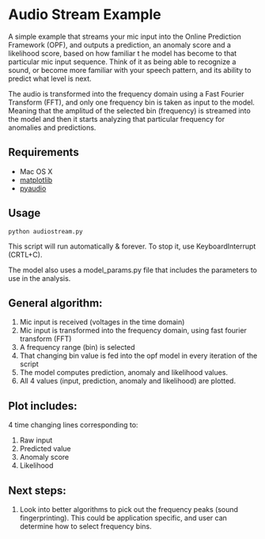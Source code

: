 # Audio Stream Example

A simple example that streams your mic input into the Online Prediction Framework (OPF), 
and outputs a prediction, an anomaly score and a likelihood score, based on how familiar t
he model has become to that particular mic input sequence. Think of it as being able to 
recognize a sound, or become more familiar with your speech pattern, and its ability to 
predict what level is next.

The audio is transformed into the frequency domain using a Fast Fourier Transform (FFT), 
and only one frequency bin is taken as input to the model. Meaning that the amplitud of the 
selected bin (frequency) is streamed into the model and then it starts analyzing that
particular frequency for anomalies and predictions. 

## Requirements

- Mac OS X
- [matplotlib](http://matplotlib.org/)
- [pyaudio](http://people.csail.mit.edu/hubert/pyaudio/)

## Usage

    python audiostream.py

This script will run automatically & forever.
To stop it, use KeyboardInterrupt (CRTL+C).

The model also uses a model_params.py file that includes the
parameters to use in the analysis.  

## General algorithm:

1. Mic input is received (voltages in the time domain)
2. Mic input is transformed into the frequency domain, using fast fourier transform (FFT)
3. A frequency range (bin) is selected
4. That changing bin value is fed into the opf model in every iteration of the script
5. The model computes prediction, anomaly and likelihood values.
6. All 4 values (input, prediction, anomaly and likelihood) are plotted.

## Plot includes:
4 time changing lines corresponding to:

1.  Raw input
2.  Predicted value
3.  Anomaly score
4.  Likelihood

## Next steps:

1. Look into better algorithms to pick out the frequency peaks (sound fingerprinting). This could be application specific, and user can determine how to select frequency bins.
